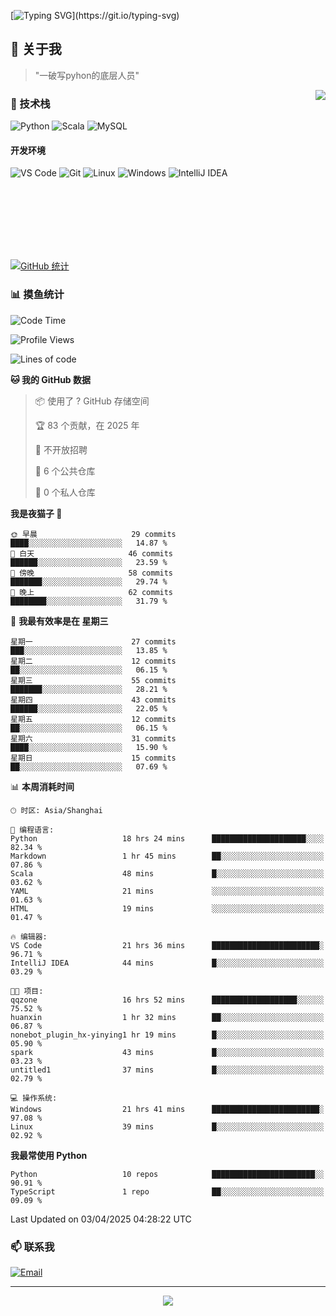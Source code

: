 [![Typing SVG](https://readme-typing-svg.herokuapp.com?font=Fira+Code&pause=1000&color=36BCF7&random=false&width=435&lines=print(%22Hello%2C+World!%22);%23+Welcome+to+my+code+space+%F0%9F%90%8D)](https://git.io/typing-svg)

## 🌟 关于我

> "一破写pyhon的底层人员"

<img align="right" src="https://github-readme-stats.vercel.app/api/top-langs/?username=huanxin996&theme=tokyonight" />

### 🎯 技术栈

![Python](https://img.shields.io/badge/Python-Expert-3776AB?style=for-the-badge&logo=python&logoColor=white)
![Scala](https://img.shields.io/badge/Scala-Expert-DC322F?style=for-the-badge&logo=scala&logoColor=white)
![MySQL](https://img.shields.io/badge/MySQL-Expert-4479A1?style=for-the-badge&logo=mysql&logoColor=white)

#### 开发环境

![VS Code](https://img.shields.io/badge/VS_Code-007ACC?style=for-the-badge&logo=visual-studio-code&logoColor=white)
![Git](https://img.shields.io/badge/Git-F05032?style=for-the-badge&logo=git&logoColor=white)
![Linux](https://img.shields.io/badge/Linux-FCC624?style=for-the-badge&logo=linux&logoColor=black)
![Windows](https://img.shields.io/badge/Windows_11-0078D4?style=for-the-badge&logo=windows11&logoColor=white)
![IntelliJ IDEA](https://img.shields.io/badge/IntelliJ_IDEA-000000?style=for-the-badge&logo=intellij-idea&logoColor=white)

<br/><br/><br/><br/><br/><br/>

  
[![GitHub 统计](https://github-readme-stats.vercel.app/api?username=huanxin996&show_icons=true&theme=tokyonight)](https://github.com/huanxin996)

### 📊 摸鱼统计

<!--START_SECTION:waka-->
![Code Time](http://img.shields.io/badge/Code%20Time-22%20hrs%2054%20mins-blue)

![Profile Views](http://img.shields.io/badge/%E4%B8%AA%E4%BA%BA%E8%B5%84%E6%96%99%E8%A7%82%E7%9C%8B%E6%AC%A1%E6%95%B0-139-blue)

![Lines of code](https://img.shields.io/badge/%E4%BB%8E%E3%80%8CHello%20World%E3%80%8D%E8%B5%B7%E6%88%91%E5%B7%B2%E7%BB%8F%E5%86%99%E4%BA%86-1.2%20million%20%E8%A1%8C%E4%BB%A3%E7%A0%81-blue)

**🐱 我的 GitHub 数据** 

> 📦  使用了 ? GitHub 存储空间 
 > 
> 🏆 83 个贡献，在 2025 年
 > 
> 🚫 不开放招聘
 > 
> 📜 6 个公共仓库 
 > 
> 🔑 0 个私人仓库 
 > 
**我是夜猫子 🦉** 

```text
🌞 早晨                     29 commits          ████░░░░░░░░░░░░░░░░░░░░░   14.87 % 
🌆 白天                     46 commits          ██████░░░░░░░░░░░░░░░░░░░   23.59 % 
🌃 傍晚                     58 commits          ███████░░░░░░░░░░░░░░░░░░   29.74 % 
🌙 晚上                     62 commits          ████████░░░░░░░░░░░░░░░░░   31.79 % 
```
📅 **我最有效率是在 星期三** 

```text
星期一                      27 commits          ███░░░░░░░░░░░░░░░░░░░░░░   13.85 % 
星期二                      12 commits          ██░░░░░░░░░░░░░░░░░░░░░░░   06.15 % 
星期三                      55 commits          ███████░░░░░░░░░░░░░░░░░░   28.21 % 
星期四                      43 commits          ██████░░░░░░░░░░░░░░░░░░░   22.05 % 
星期五                      12 commits          ██░░░░░░░░░░░░░░░░░░░░░░░   06.15 % 
星期六                      31 commits          ████░░░░░░░░░░░░░░░░░░░░░   15.90 % 
星期日                      15 commits          ██░░░░░░░░░░░░░░░░░░░░░░░   07.69 % 
```


📊 **本周消耗时间** 

```text
🕑︎ 时区: Asia/Shanghai

💬 编程语言: 
Python                   18 hrs 24 mins      █████████████████████░░░░   82.34 % 
Markdown                 1 hr 45 mins        ██░░░░░░░░░░░░░░░░░░░░░░░   07.86 % 
Scala                    48 mins             █░░░░░░░░░░░░░░░░░░░░░░░░   03.62 % 
YAML                     21 mins             ░░░░░░░░░░░░░░░░░░░░░░░░░   01.63 % 
HTML                     19 mins             ░░░░░░░░░░░░░░░░░░░░░░░░░   01.47 % 

🔥 编辑器: 
VS Code                  21 hrs 36 mins      ████████████████████████░   96.71 % 
IntelliJ IDEA            44 mins             █░░░░░░░░░░░░░░░░░░░░░░░░   03.29 % 

🐱‍💻 项目: 
qqzone                   16 hrs 52 mins      ███████████████████░░░░░░   75.52 % 
huanxin                  1 hr 32 mins        ██░░░░░░░░░░░░░░░░░░░░░░░   06.87 % 
nonebot_plugin_hx-yinying1 hr 19 mins        █░░░░░░░░░░░░░░░░░░░░░░░░   05.90 % 
spark                    43 mins             █░░░░░░░░░░░░░░░░░░░░░░░░   03.23 % 
untitled1                37 mins             █░░░░░░░░░░░░░░░░░░░░░░░░   02.79 % 

💻 操作系统: 
Windows                  21 hrs 41 mins      ████████████████████████░   97.08 % 
Linux                    39 mins             █░░░░░░░░░░░░░░░░░░░░░░░░   02.92 % 
```

**我最常使用 Python** 

```text
Python                   10 repos            ███████████████████████░░   90.91 % 
TypeScript               1 repo              ██░░░░░░░░░░░░░░░░░░░░░░░   09.09 % 
```




 Last Updated on 03/04/2025 04:28:22 UTC
<!--END_SECTION:waka-->

### 📫 联系我

[![Email](https://img.shields.io/badge/Email-D14836?style=for-the-badge&logo=gmail&logoColor=white)](mailto:mc.xiaolang@Foxmail.com)

---

<p align="center">
  <img src="https://profile-counter.glitch.me/huanxin996/count.svg" />
</p>